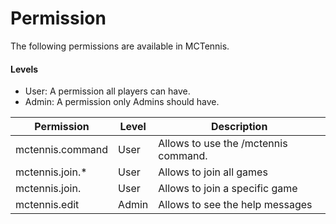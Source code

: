 # Permission

The following permissions are available in MCTennis.

#### Levels

* User: A permission all players can have.
* Admin: A permission only Admins should have.

| Permission           | Level | Description                        |   
|----------------------|-------|------------------------------------|
| mctennis.command     | User  | Allows to use the /mctennis command. |   
| mctennis.join.*      | User  | Allows to join all games           |  
| mctennis.join.<name> | User  | Allows to join a specific game|  
| mctennis.edit        | Admin | Allows to see the help messages    |
